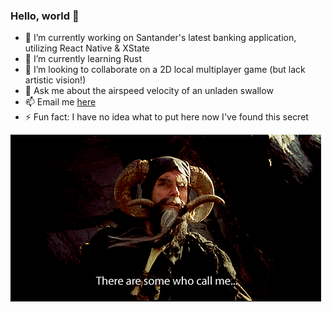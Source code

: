 ### Hello, world 👋

- 🔭 I’m currently working on Santander's latest banking application, utilizing React Native & XState
- 🌱 I’m currently learning Rust
- 👯 I’m looking to collaborate on a 2D local multiplayer game (but lack artistic vision!)
- 💬 Ask me about the airspeed velocity of an unladen swallow
- 📫 Email me [here](mailto:me@timsnow.dev)
- ⚡ Fun fact: I have no idea what to put here now I've found this secret

![Tim](tim.gif "Tim")

<!--
**Tim-Snow/Tim-Snow** is a ✨ _special_ ✨ repository because its `README.md` (this file) appears on your GitHub profile.
-->
